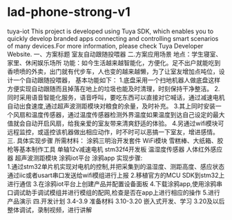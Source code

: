 # lad-phone-strong-v1
tuya-iot
  This project is developed using Tuya SDK, which enables you to quickly develop branded apps connecting and controlling smart scenarios of many devices.For more information, please check Tuya Developer Website.
一、方案标题
室友自动跟随投喂器
二.方案应用场景
地点：学生寝室、家里、休闲娱乐场所
功能：如今生活越来越智能化，方便化。足不出户就能吃到香喷喷的外卖，出门就有代步车，人也变的越来越懒，为了让室友增加点吨位，设计一个自动跟随投喂器，
基本功能如下：
          1.底盘采用一个扫地机器人做底盘这样方便实现自动跟随而且掉落在地上的垃圾也能及时清理，时刻保持干净整洁。
          2.同时采用语音智能化服务，语音呼叫，要吃东西可以直接对它喊话，通过减速电机自动出食速度,通过超声波测距模块对粮食的余量，及时补充。
          3.其上同时安装一个风扇和温度传感器，通过温度传感器检测外界温度如果温度到达自己设定的最大值就会自动开启风扇，给我亲爱的室友带来清爽舒适的体验。
          4.另通过wifi模块可远程监控，或遥控该机器做出相应动作，时不时可以恶搞一下室友，增进感情。
三.  具体实现步骤
所需材料：
    涂鸦三明治开发套件
    WiFi模块
    雪糕棒、大纸箱、胶枪等基本制作工具
    单轴12v减速电机
    stm32f4开发板
    温湿度传感器
    人体红外感应器
    超声波测距模块
    涂鸦iot平台
    涂鸦app
 实现步骤:  
1.通过stm32单片机实现对电机的控制,并把采集到的温湿度、测距高度、感应状态通过iic或者usart串口发送给wifi模组进行上报
2.移植官方的MCU SDK到stm32上进行通信
3.在涂鸦iot平台上创建产品并配置设备面板
4.下载涂鸦app,使用涂鸦串口调试助手调试模组并进行模组的配网,检查是否在app上进行相应的操作
5.进行产品演示
四.开发计划
    3.4-3.9 准备材料
    3.10-3.20 嵌入式开发、学习
    3.20及以后 整体调试，录制视频，进行讲解
